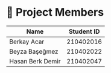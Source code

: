 # 👥 Project Members

| Name               | Student ID       |
|--------------------|------------------|
| Berkay Acar        | 210402016        |
| Beyza Başeğmez     | 210402022        |
| Hasan Berk Demir   | 210402047        |

